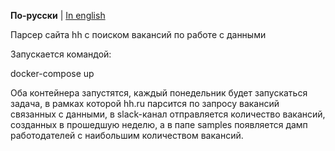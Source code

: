 **По-русски** | [In english](README_en.md)

Парсер сайта hh c поиском вакансий по работе с данными

Запускается командой:

  docker-compose up 


Оба контейнера запустятся, 
каждый понедельник будет запускаться задача, в рамках которой hh.ru парсится по запросу вакансий связанных с данными,
в slack-канал отправляется количество вакансий, созданных в прошедшую неделю,
а в папе samples появляется дамп работодателей с наибольшим количеством вакансий.
